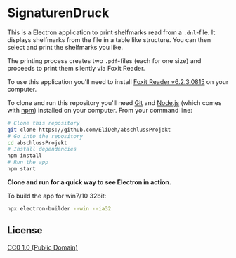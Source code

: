 # SignaturenDruck

This is a Electron application to print shelfmarks read from a `.dnl`-file. It displays shelfmarks from the file in a table like structure. You can then select and print the shelfmarks you like.

The printing process creates two `.pdf`-files (each for one size) and proceeds to print them silently via Foxit Reader.



To use this application you'll need to install [Foxit Reader v6.2.3.0815](http://cdn01.foxitsoftware.com/pub/foxit/reader/desktop/win/6.x/6.2/enu/FoxitReader623.815_enu_Setup.exe) on your computer.

To clone and run this repository you'll need [Git](https://git-scm.com) and [Node.js](https://nodejs.org/en/download/) (which comes with [npm](http://npmjs.com)) installed on your computer. From your command line:

```bash
# Clone this repository
git clone https://github.com/EliDeh/abschlussProjekt
# Go into the repository
cd abschlussProjekt
# Install dependencies
npm install
# Run the app
npm start
```

**Clone and run for a quick way to see Electron in action.**

To build the app for win7/10 32bit:

```bash
npx electron-builder --win --ia32
```

## License

[CC0 1.0 (Public Domain)](LICENSE.md)
